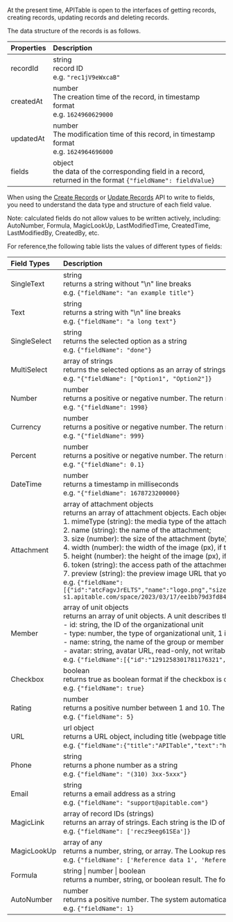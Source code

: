At the present time, APITable is open to the interfaces of getting records, creating records, updating records and deleting records.

The data structure of the records is as follows.

| Properties | Description                                                                                                     |
| :--------- | :-------------------------------------------------------------------------------------------------------------- |
| recordId   | string <br/>record ID <br/> e.g. `"rec1jV9eWxcaB"`                                                              |
| createdAt  | number <br/>The creation time of the record, in timestamp format <br/> e.g.  `1624960629000`                    |
| updatedAt  | number <br/>The modification time of this record, in timestamp format <br/> e.g.  `1624964696000`               |
| fields     | object <br/>the data of the corresponding field in a record, returned in the format `{"fieldName": fieldValue}` |


When using the [Create Records](create-records) or [Update Records](update-records) API to write to fields, you need to understand the data type and structure of each field value. 

Note: calculated fields do not allow values to be written actively, including: AutoNumber, Formula, MagicLookUp, LastModifiedTime, CreatedTime, LastModifiedBy, CreatedBy, etc.

For reference,the following table lists the values of different types of fields:

| Field Types  | Description                                                                                                                                                                                                                                                                                                                                                                                                                                                                                                                                                                                                                                                                                                                                                                                                                                                                                                                           |
| :----------- | :------------------------------------------------------------------------------------------------------------------------------------------------------------------------------------------------------------------------------------------------------------------------------------------------------------------------------------------------------------------------------------------------------------------------------------------------------------------------------------------------------------------------------------------------------------------------------------------------------------------------------------------------------------------------------------------------------------------------------------------------------------------------------------------------------------------------------------------------------------------------------------------------------------------------------------ |
| SingleText   | string <br/>returns a string without "\n" line breaks<br/>e.g. `{"fieldName": "an example title"}`                                                                                                                                                                                                                                                                                                                                                                                                                                                                                                                                                                                                                                                                                                                                                                                                                                    |
| Text         | string <br/>returns a string with "\n" line breaks<br/>e.g. `{"fieldName": "a long text"}`                                                                                                                                                                                                                                                                                                                                                                                                                                                                                                                                                                                                                                                                                                                                                                                                                                            |
| SingleSelect | string <br/>returns the selected option as a string<br/>e.g. `{"fieldName": "done"}`                                                                                                                                                                                                                                                                                                                                                                                                                                                                                                                                                                                                                                                                                                                                                                                                                                                  |
| MultiSelect  | array of strings <br/>returns the selected options as an array of strings<br/>e.g. `"{"fieldName": ["Option1", "Option2"]}`                                                                                                                                                                                                                                                                                                                                                                                                                                                                                                                                                                                                                                                                                                                                                                                                           |
| Number       | number <br/>returns a positive or negative number. The return result will not include the precision or symbol given in the field settings.<br/>e.g. `"{"fieldName": 1998}`                                                                                                                                                                                                                                                                                                                                                                                                                                                                                                                                                                                                                                                                                                                                                            |
| Currency     | number <br/>returns a positive or negative number. The return result will not include the precision or symbol given in the field settings.<br/>e.g. `"{"fieldName": 999}`                                                                                                                                                                                                                                                                                                                                                                                                                                                                                                                                                                                                                                                                                                                                                             |
| Percent      | number <br/>returns a positive or negative number. The return result will not include the precision or symbol given in the field settings.<br/>e.g. `"{"fieldName": 0.1}`                                                                                                                                                                                                                                                                                                                                                                                                                                                                                                                                                                                                                                                                                                                                                             |
| DateTime     | number <br/>returns a timestamp in milliseconds<br/>e.g. `"{"fieldName": 1678723200000}`                                                                                                                                                                                                                                                                                                                                                                                                                                                                                                                                                                                                                                                                                                                                                                                                                                              |
| Attachment   | array of attachment objects <br/>returns an array of attachment objects. Each object includes the following properties: <br/>1. mimeType (string): the media type of the attachment; <br/>2. name (string): the name of the attachment; <br/>3. size (number): the size of the attachment (byte); <br/>4. width (number): the width of the image (px), if the attachment is an image; <br/>5. height (number): the height of the image (px), if the attachment is an image; <br/>6. token (string): the access path of the attachment; <br/>7. preview (string): the preview image URL that you can open in a browser, if the attachment is a PDF<br/>e.g. `{"fieldName":[{"id":"atcFagvJrELTS","name":"logo.png","size":6396,"mimeType":"image/png","token":"space/2023/03/17/ee1bb79d3fd847e383e21c9b0bd53dfc","width":424,"height":80,"url":"https://legacy-s1.apitable.com/space/2023/03/17/ee1bb79d3fd847e383e21c9b0bd53dfc"}]}` |
| Member       | array of unit objects <br/>returns an array of unit objects. A unit describes the roles in a Space such as a member or a team.<br/>- id: string, the ID of the organizational unit<br/>- type: number, the type of organizational unit, 1 is the group, 3 is the member<br/>- name: string, the name of the group or member<br/>- avatar: string, avatar URL, read-only, not writable<br/>e.g. `{"fieldName":[{"id":"1291258301781176321","type":3,"name":"Jane","avatar":"https://s1.apitable.com/space/2023/02/09/79e112dd10424ac7842256736e4f5568"}]}`                                                                                                                                                                                                                                                                                                                                                                             |
| Checkbox     | boolean <br/>returns true as boolean format if the checkbox is checked. Otherwise the return result will not include this Checkbox field.<br/>e.g. `{"fieldName": true}`                                                                                                                                                                                                                                                                                                                                                                                                                                                                                                                                                                                                                                                                                                                                                              |
| Rating       | number <br/>returns a positive number between 1 and 10. The return result will not include this field if the value is empty.<br/>e.g. `{"fieldName": 5}`                                                                                                                                                                                                                                                                                                                                                                                                                                                                                                                                                                                                                                                                                                                                                                              |
| URL          | url object <br/>returns a URL object, including title (webpage title), text (webpage address), favicon (webpage icon)<br/>e.g. `{"fieldName":{"title":"APITable","text":"https://apitable.com","favicon":"https://legacy-s1.apitable.com/space/2022/12/08/f8693e8f39774a1c8f0b937f39da0e17"}}`                                                                                                                                                                                                                                                                                                                                                                                                                                                                                                                                                                                                                                        |
| Phone        | string <br/> returns a phone number as a string<br/>e.g. `{"fieldName": "(310) 3xx-5xxx"}`                                                                                                                                                                                                                                                                                                                                                                                                                                                                                                                                                                                                                                                                                                                                                                                                                                            |
| Email        | string <br/>returns a email address as a string<br/>e.g. `{"fieldName": "support@apitable.com"}`                                                                                                                                                                                                                                                                                                                                                                                                                                                                                                                                                                                                                                                                                                                                                                                                                                      |
| MagicLink    | array of record IDs (strings) <br/>returns an array of strings. Each string is the ID of a record that is added into the Magic Link field.<br/>e.g. `{"fieldName": ['recz9eeg61SEa']}`                                                                                                                                                                                                                                                                                                                                                                                                                                                                                                                                                                                                                                                                                                                                                |
| MagicLookUp  | array of any <br/>returns a number, string, or array. The Lookup result is calculated by the system. You can't write into the Lookup field by API. <br/>e.g. `{"fieldName": ['Reference data 1', 'Reference data 2']}`                                                                                                                                                                                                                                                                                                                                                                                                                                                                                                                                                                                                                                                                                                                |
| Formula      | string \| number \| boolean <br/>returns a number, string, or boolean result. The formula result is calculated by the system. You can't write into the Formula field by API.                                                                                                                                                                                                                                                                                                                                                                                                                                                                                                                                                                                                                                                                                                                                                          |
| AutoNumber   | number <br/>returns a positive number. The system automatically generates the numbers so you can't write into the field by API.<br/>e.g. `{"fieldName": 1}`                                                                                                                                                                                                                                                                                                                                                                                                                                                                                                                                                                                                                                                                                                                                                                           |
